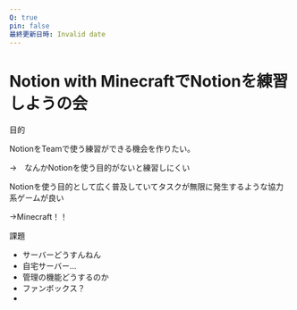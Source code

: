 ```yaml
---
Q: true
pin: false
最終更新日時: Invalid date
---
```

# Notion with MinecraftでNotionを練習しようの会

目的

NotionをTeamで使う練習ができる機会を作りたい。

→　なんかNotionを使う目的がないと練習しにくい

Notionを使う目的として広く普及していてタスクが無限に発生するような協力系ゲームが良い

→Minecraft！！

課題

- サーバーどうすんねん  
- 自宅サーバー…  
- 管理の機能どうするのか  
- ファンボックス？  
-